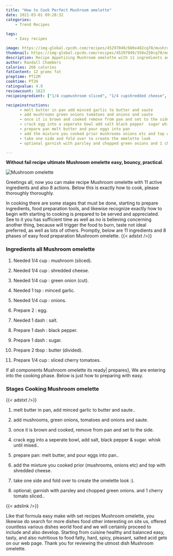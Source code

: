 ```yaml
---
title: "How to Cook Perfect Mushroom omelette"
date: 2021-03-01 09:28:32
categories:
    - Trend Recipes
    
tags:
    - Easy recipes

image: https://img-global.cpcdn.com/recipes/45297049/680x482cq70/mushroom-omelette-recipe-main-photo.jpg
thumbnail: https://img-global.cpcdn.com/recipes/45297049/350x250cq70/mushroom-omelette-recipe-main-photo.jpg
description: Recipe Appetizing Mushroom omelette with 11 ingredients and 8 stages of easy cooking.
author: Randall Chambers
calories: 266 calories
fatContent: 12 grams fat
preptime: PT12M
cooktime: PT2H
ratingvalue: 4.9
reviewcount: 1623
recipeingredient: ["1/4 cupmushroom sliced", "1/4 cupshredded cheese", "1/4 cupgreen onion cut", "1 tspminced garlic", "1/4 cuponions", "2egg", "1 dashsalt", "1 dashblack pepper", "1 dashsugar", "2 tbspbutter divided", "1/4 cupsliced cherry tomatoes"]

recipeinstructions: 
      - melt butter in pan add minced garlic to butter and saute 
      - add mushrooms green onions tomatoes and onions and saute 
      - once it is brown and cooked remove from pan and set to the side 
      - crack egg into a seperate bowl add salt black pepper  sugar whisk until mixed 
      - prepare pan melt butter and pour eggs into pan 
      - add the mixture you cooked prior mushrooms onions etc and top with shredded cheese 
      - take one side and fold over to create the omelette look  
      - optional garnish with parsley and chopped green onions and 1 cherry tomato sliced

---
```




**Without fail recipe ultimate Mushroom omelette easy, bouncy, practical**. 


![Mushroom omelette](https://img-global.cpcdn.com/recipes/45297049/680x482cq70/mushroom-omelette-recipe-main-photo.jpg "Mushroom omelette")




Greetings all, now you can make recipe Mushroom omelette with 11 active ingredients and also 8 actions. Below this is exactly how to cook, please thoroughly thoroughly.

In cooking there are some stages that must be done, starting to prepare ingredients, food preparation tools, and likewise recognize exactly how to begin with starting to cooking is prepared to be served and appreciated. See to it you has sufficient time as well as no is believing concerning another thing, because will trigger the food to burn, taste not ideal preferred, as well as lots of others. Promptly, below are 11 ingredients and 8 phases of easy food preparation Mushroom omelette.
{{< adstxt />}}

### Ingredients all Mushroom omelette


1. Needed 1/4 cup : mushroom (sliced).

1. Needed 1/4 cup : shredded cheese.

1. Needed 1/4 cup : green onion (cut).

1. Needed 1 tsp : minced garlic.

1. Needed 1/4 cup : onions.

1. Prepare 2 : egg.

1. Needed 1 dash : salt.

1. Prepare 1 dash : black pepper.

1. Prepare 1 dash : sugar.

1. Prepare 2 tbsp : butter (divided).

1. Prepare 1/4 cup : sliced cherry tomatoes.



If all components Mushroom omelette its ready| prepares}, We are entering into the cooking phase. Below is just how to preparing with easy.

### Stages Cooking Mushroom omelette

{{< adstxt />}}


1. melt butter in pan, add minced garlic to butter and saute..



1. add mushrooms, green onions, tomatoes and onions and saute.



1. once it is brown and cooked, remove from pan and set to the side.



1. crack egg into a seperate bowl, add salt, black pepper &amp; sugar. whisk until mixed..



1. prepare pan: melt butter, and pour eggs into pan..



1. add the mixture you cooked prior (mushrooms, onions etc) and top with shredded cheese.



1. take one side and fold over to create the omelette look :).



1. optional; garnish with parsley and chopped green onions. and 1 cherry tomato sliced..





{{< adslink />}}

Like that formula easy make with set recipes Mushroom omelette, you likewise do search for more dishes food other interesting on site us, offered countless various dishes world food and we will certainly proceed to include and also develop. Starting from cuisine healthy and balanced easy, tasty, and also nutritious to food fatty, hard, spicy, pleasant, salted acid gets on our web page. Thank you for reviewing the utmost dish Mushroom omelette.
